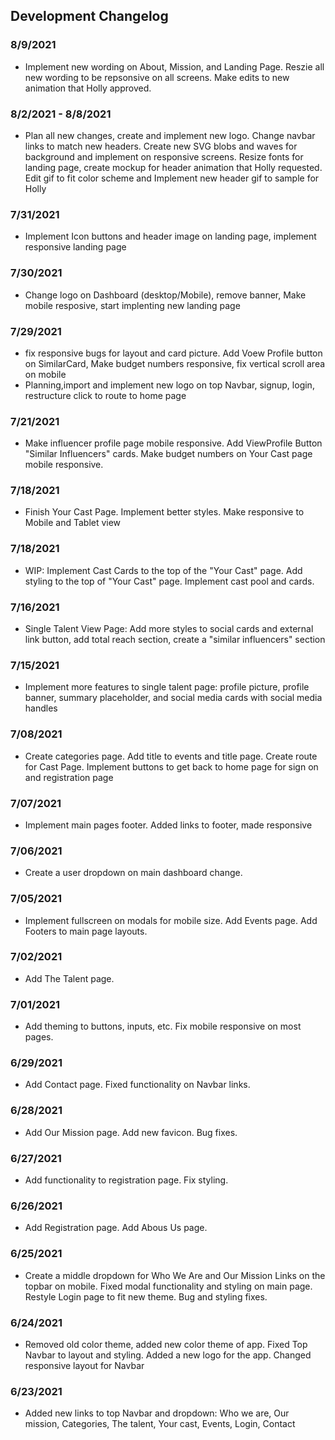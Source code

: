 ## Development Changelog

### 8/9/2021

- Implement new wording on About, Mission, and Landing Page. Reszie all new wording to be repsonsive on all screens. Make edits to new animation that Holly approved.

### 8/2/2021 - 8/8/2021

- Plan all new changes, create and implement new logo. Change navbar links to match new headers. Create new SVG blobs and waves for background and implement on responsive screens. Resize fonts for landing page, create mockup for header animation that Holly requested. Edit gif to fit color scheme and Implement new header gif to sample for Holly

### 7/31/2021

- Implement Icon buttons and header image on landing page, implement responsive landing page

### 7/30/2021

- Change logo on Dashboard (desktop/Mobile), remove banner, Make mobile resposive, start implenting new landing page

### 7/29/2021

- fix responsive bugs for layout and card picture. Add Voew Profile button on SimilarCard, Make budget numbers responsive, fix vertical scroll area on mobile
- Planning,import and implement new logo on top Navbar, signup, login, restructure click to route to home page

### 7/21/2021

- Make influencer profile page mobile responsive. Add ViewProfile Button "Similar Influencers" cards. Make budget numbers on Your Cast page mobile responsive.

### 7/18/2021

- Finish Your Cast Page. Implement better styles. Make responsive to Mobile and Tablet view

### 7/18/2021

- WIP: Implement Cast Cards to the top of the "Your Cast" page. Add styling to the top of "Your Cast" page. Implement cast pool and cards.

### 7/16/2021

- Single Talent View Page: Add more styles to social cards and external link button, add total reach section, create a "similar influencers" section

### 7/15/2021

- Implement more features to single talent page: profile picture, profile banner, summary placeholder, and social media cards with social media handles

### 7/08/2021

- Create categories page. Add title to events and title page. Create route for Cast Page. Implement buttons to get back to home page for sign on and registration page

### 7/07/2021

- Implement main pages footer. Added links to footer, made responsive

### 7/06/2021

- Create a user dropdown on main dashboard change.

### 7/05/2021

- Implement fullscreen on modals for mobile size. Add Events page. Add Footers to main page layouts.

### 7/02/2021

- Add The Talent page.

### 7/01/2021

- Add theming to buttons, inputs, etc. Fix mobile responsive on most pages.

### 6/29/2021

- Add Contact page. Fixed functionality on Navbar links.

### 6/28/2021

- Add Our Mission page. Add new favicon. Bug fixes.

### 6/27/2021

- Add functionality to registration page. Fix styling.

### 6/26/2021

- Add Registration page. Add Abous Us page.

### 6/25/2021

- Create a middle dropdown for Who We Are and Our Mission Links on the topbar on mobile. Fixed modal functionality and styling on main page. Restyle Login page to fit new theme. Bug and styling fixes.

### 6/24/2021

- Removed old color theme, added new color theme of app. Fixed Top Navbar to layout and styling. Added a new logo for the app. Changed responsive layout for Navbar

### 6/23/2021

- Added new links to top Navbar and dropdown: Who we are, Our mission, Categories, The talent, Your cast, Events, Login, Contact
